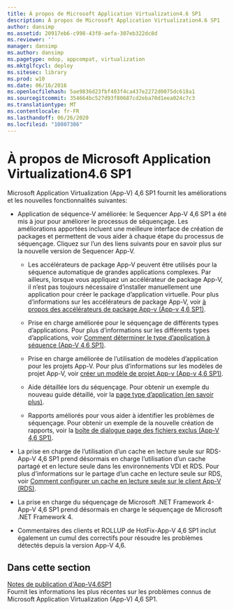 ```yaml
---
title: À propos de Microsoft Application Virtualization4.6 SP1
description: À propos de Microsoft Application Virtualization4.6 SP1
author: dansimp
ms.assetid: 20917eb6-c998-43f8-aefa-307eb322dc8d
ms.reviewer: ''
manager: dansimp
ms.author: dansimp
ms.pagetype: mdop, appcompat, virtualization
ms.mktglfcycl: deploy
ms.sitesec: library
ms.prod: w10
ms.date: 06/16/2016
ms.openlocfilehash: 5ae9836d23fbf403f4ca437e2272d0075dc618a1
ms.sourcegitcommit: 354664bc527d93f80687cd2eba70d1eea024c7c3
ms.translationtype: MT
ms.contentlocale: fr-FR
ms.lasthandoff: 06/26/2020
ms.locfileid: "10807386"
---
```

# À propos de Microsoft Application Virtualization4.6 SP1


Microsoft Application Virtualization (App-V) 4,6 SP1 fournit les améliorations et les nouvelles fonctionnalités suivantes:

-   Application de séquence-V améliorée: le Sequencer App-V 4,6 SP1 a été mis à jour pour améliorer le processus de séquençage. Les améliorations apportées incluent une meilleure interface de création de packages et permettent de vous aider à chaque étape du processus de séquençage. Cliquez sur l’un des liens suivants pour en savoir plus sur la nouvelle version de Sequencer App-V.

    -   Les accélérateurs de package App-V peuvent être utilisés pour la séquence automatique de grandes applications complexes. Par ailleurs, lorsque vous appliquez un accélérateur de package App-V, il n’est pas toujours nécessaire d’installer manuellement une application pour créer le package d’application virtuelle. Pour plus d’informations sur les accélérateurs de package App-V, voir [à propos des accélérateurs de package App-v (App-v 4,6 SP1)](about-app-v-package-accelerators--app-v-46-sp1-.md).

    -   Prise en charge améliorée pour le séquençage de différents types d’applications. Pour plus d’informations sur les différents types d’applications, voir [Comment déterminer le type d’application à séquence (App-V 4,6 SP1)](how-to-determine-which-type-of-application-to-sequence---app-v-46-sp1-.md).

    -   Prise en charge améliorée de l’utilisation de modèles d’application pour les projets App-V. Pour plus d’informations sur les modèles de projet App-V, voir [créer un modèle de projet App-v (App-v 4,6 SP1)](how-to-create-an-app-v-project-template--app-v-46-sp1-.md).

    -   Aide détaillée lors du séquençage. Pour obtenir un exemple du nouveau guide détaillé, voir la [page type d’application (en savoir plus)](type-of-application-page--learn-more-.md).

    -   Rapports améliorés pour vous aider à identifier les problèmes de séquençage. Pour obtenir un exemple de la nouvelle création de rapports, voir la [boîte de dialogue page des fichiers exclus (App-V 4,6 SP1)](files-excluded-page-dialog-box--app-v-46-sp1-.md).

-   La prise en charge de l’utilisation d’un cache en lecture seule sur RDS-App-V 4,6 SP1 prend désormais en charge l’utilisation d’un cache partagé et en lecture seule dans les environnements VDI et RDS. Pour plus d’informations sur le partage d’un cache en lecture seule sur RDS, voir [Comment configurer un cache en lecture seule sur le client App-V (RDS)](how-to-configure-a-read-only-cache-on-the-app-v-client--rds--sp1.md).

-   La prise en charge du séquençage de Microsoft .NET Framework 4-App-V 4,6 SP1 prend désormais en charge le séquençage de Microsoft .NET Framework 4.

-   Commentaires des clients et ROLLUP de HotFix-App-V 4,6 SP1 inclut également un cumul des correctifs pour résoudre les problèmes détectés depuis la version App-V 4,6.

## Dans cette section


<a href="" id="app-v-4-6-sp1-release-notes"></a>[Notes de publication d'App-V4.6SP1](app-v-46-sp1-release-notes.md)  
Fournit les informations les plus récentes sur les problèmes connus de Microsoft Application Virtualization (App-V) 4,6 SP1.

 

 





